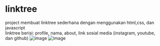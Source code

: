 # linktree
project membuat linktree sederhana dengan menggunakan html,css, dan javascript <br>
linktree berisi: profile, nama, about, link sosial media (instagram, youtube, dan github)
![image](https://user-images.githubusercontent.com/62587005/189924691-a0f69865-11f3-47c1-9185-06e52c42883a.png)
![image](https://user-images.githubusercontent.com/62587005/189924795-2b439e37-7ce2-40f7-91cb-f089a2c4d517.png)
